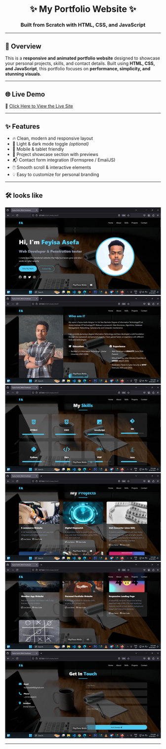 <h1 align="center">✨ My Portfolio Website ✨</h1>
<h3 align="center">Built from Scratch with HTML, CSS, and JavaScript</h3>


---

## 📌 Overview

This is a **responsive and animated portfolio website** designed to showcase your personal projects, skills, and contact details. Built using **HTML, CSS, and  JavaScript**, this portfolio focuses on **performance, simplicity, and stunning visuals**.

---

## 🌐 Live Demo

🔗 [Click Here to View the Live Site]([https://your-live-site-url.com](https://github.com/feyo46/My-Portifolio-by-using-HTML-CSS-and-JS))

---

## ✨ Features

- 🔥 Clean, modern and responsive layout  
- 🌙 Light & dark mode toggle *(optional)*  
- 📱 Mobile & tablet friendly  
- 🎯 Project showcase section with previews  
- 📬 Contact form integration (Formspree / EmailJS)  
- 🖱️ Smooth scroll & interactive elements  
- 💡 Easy to customize for personal branding

---

## 🛠️ looks like

<p align="left">
  <img src="https://github.com/feyo46/My-Portifolio-by-using-HTML-CSS-and-JS/blob/main/Screenshot%20(150).png?raw=true"/>
  <img src="https://github.com/feyo46/My-Portifolio-by-using-HTML-CSS-and-JS/blob/main/Screenshot%20(151).png?raw=true"/>
  <img src="https://github.com/feyo46/My-Portifolio-by-using-HTML-CSS-and-JS/blob/main/Screenshot%20(152).png?raw=true"/>
  <img src="https://github.com/feyo46/My-Portifolio-by-using-HTML-CSS-and-JS/blob/main/Screenshot%20(153).png?raw=true"/>
  <img src="https://github.com/feyo46/My-Portifolio-by-using-HTML-CSS-and-JS/blob/main/Screenshot%20(154).png?raw=true"/>
  <img src="https://github.com/feyo46/My-Portifolio-by-using-HTML-CSS-and-JS/blob/main/Screenshot%20(155).png?raw=true"/>

</p>

---

